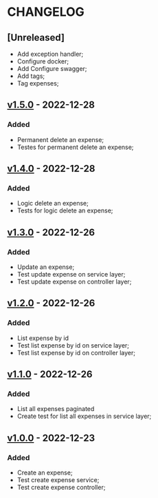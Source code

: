 # CHANGELOG

## [Unreleased]
* Add exception handler;
* Configure docker;
* Add Configure swagger;
* Add tags;
* Tag expenses;


## [v1.5.0]() - 2022-12-28
### Added
* Permanent delete an expense;
* Testes for permanent delete an expense;

## [v1.4.0]() - 2022-12-28
### Added
* Logic delete an expense;
* Tests for logic delete an expense;

## [v1.3.0]() - 2022-12-26
### Added 
* Update an expense;
* Test update expense on service layer;
* Test update expense on controller layer;


## [v1.2.0]() - 2022-12-26
### Added
* List expense by id
* Test list expense by id on service layer;
* Test list expense by id on controller layer;

## [v1.1.0]() - 2022-12-26
### Added
* List all expenses paginated
* Create test for list all expenses in service layer;

## [v1.0.0]() - 2022-12-23
### Added
* Create an expense;
* Test create expense service;
* Test create expense controller;
